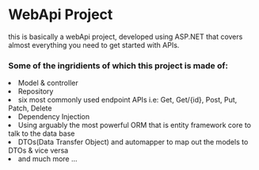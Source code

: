 # WebApi Project
this is basically a webApi project, developed using ASP.NET that covers almost everything you need to get started with APIs.<br/>
### Some of the ingridients of which this project is made of:
<li>Model & controller
<li>Repository
<li>six most commonly used endpoint APIs i.e: Get, Get/{id}, Post, Put, Patch, Delete
<li>Dependency Injection
<li>Using arguably the most powerful ORM that is entity framework core to talk to the data base
<li>DTOs(Data Transfer Object) and automapper to map out the models to DTOs & vice versa
<li>and much more ...
